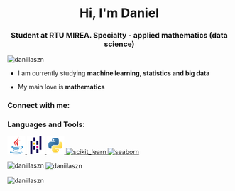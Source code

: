 <h1 align="center">Hi, I'm Daniel</h1>
<h3 align="center">Student at RTU MIREA. Specialty - applied mathematics (data science)</h3>

<p align="left"> <img src="https://komarev.com/ghpvc/?username=daniilaszn&label=Profile%20views&color=0e75b6&style=flat" alt="daniilaszn" /> </p>

- I am currently studying **machine learning, statistics and big data**

- My main love is **mathematics**

<h3 align="left">Connect with me:</h3>
<p align="left">
</p>

<h3 align="left">Languages and Tools:</h3>
<p align="left"> <a href="https://www.java.com" target="_blank" rel="noreferrer"> <img src="https://raw.githubusercontent.com/devicons/devicon/master/icons/java/java-original.svg" alt="java" width="40" height="40"/> </a> <a href="https://pandas.pydata.org/" target="_blank" rel="noreferrer"> <img src="https://raw.githubusercontent.com/devicons/devicon/2ae2a900d2f041da66e950e4d48052658d850630/icons/pandas/pandas-original.svg" alt="pandas" width="40" height="40"/> </a> <a href="https://www.python.org" target="_blank" rel="noreferrer"> <img src="https://raw.githubusercontent.com/devicons/devicon/master/icons/python/python-original.svg" alt="python" width="40" height="40"/> </a> <a href="https://scikit-learn.org/" target="_blank" rel="noreferrer"> <img src="https://upload.wikimedia.org/wikipedia/commons/0/05/Scikit_learn_logo_small.svg" alt="scikit_learn" width="40" height="40"/> </a> <a href="https://seaborn.pydata.org/" target="_blank" rel="noreferrer"> <img src="https://seaborn.pydata.org/_images/logo-mark-lightbg.svg" alt="seaborn" width="40" height="40"/> </a> </p>

<p><img align="left" src="https://github-readme-stats.vercel.app/api/top-langs?username=daniilaszn&show_icons=true&locale=en&layout=compact" alt="daniilaszn" /></p>

<p>&nbsp;<img align="center" src="https://github-readme-stats.vercel.app/api?username=daniilaszn&show_icons=true&locale=en" alt="daniilaszn" /></p>

<p><img align="center" src="https://github-readme-streak-stats.herokuapp.com/?user=daniilaszn&" alt="daniilaszn" /></p>
